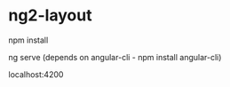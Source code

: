 # ng2-layout

npm install

ng serve (depends on angular-cli - npm install angular-cli)

localhost:4200
